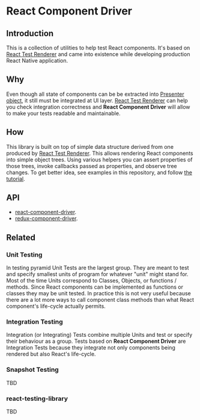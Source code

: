 # React Component Driver

## Introduction

This is a collection of utilities to help test React components. It's based on [React Test Renderer](https://reactjs.org/docs/test-renderer.html) and came into existence while developing production React Native application.

## Why

Even though all state of components can be be extracted into [Presenter object](https://martinfowler.com/eaaDev/PresentationModel.html), it still must be integrated at UI layer. [React Test Renderer](https://reactjs.org/docs/test-renderer.html) can help you check integration correctness and **React Component Driver** will allow to make your tests readable and maintainable.

## How

This library is built on top of simple data structure derived from one produced by [React Test Renderer](https://reactjs.org/docs/test-renderer.html). This allows rendering React components into simple object trees. Using various helpers you can assert properties of those trees, invoke callbacks passed as properties, and observe tree changes. To get better idea, see examples in this repository, and follow [the tutorial](Tutorial.md).

## API

- [react-component-driver](packages/react-component-driver/API.md).
- [redux-component-driver](packages/redux-component-driver/API.md).

## Related

### Unit Testing

In testing pyramid Unit Tests are the largest group. They are meant to test and specify smallest units of program for whatever "unit" might stand for. Most of the time Units correspond to Classes, Objects, or functions / methods. Since React components can be implemented as functions or classes they may be unit tested. In practice this is not very useful because there are a lot more ways to call component class methods than what React component's life-cycle actually permits.

### Integration Testing

Integration (or Integrating) Tests combine multiple Units and test or specify their behaviour as a group. Tests based on **React Component Driver** are Integration Tests because they integrate not only components being rendered but also React's life-cycle.

### Snapshot Testing

TBD

### react-testing-library

TBD
